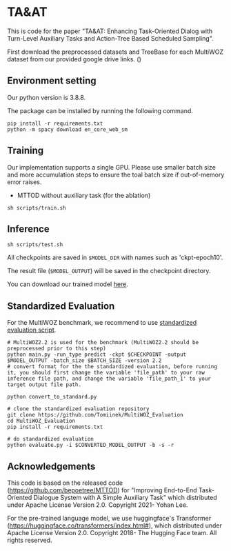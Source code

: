 # TA&AT

This is code for the paper "TA&AT: Enhancing Task-Oriented Dialog with Turn-Level Auxiliary Tasks and Action-Tree Based Scheduled Sampling".

First download the preprocessed datasets and TreeBase for each MultiWOZ dataset from our provided google drive links. ()

## Environment setting

Our python version is 3.8.8.

The package can be installed by running the following command.

```
pip install -r requirements.txt
python -m spacy download en_core_web_sm
```

## Training

Our implementation supports a single GPU. Please use smaller batch size and more accumulation steps to ensure the toal batch size if out-of-memory error raises.

- MTTOD without auxiliary task (for the ablation)
```
sh scripts/train.sh
```

## Inference

```
sh scripts/test.sh
```

All checkpoints are saved in ```$MODEL_DIR``` with names such as 'ckpt-epoch10'.

The result file (```$MODEL_OUTPUT```) will be saved in the checkpoint directory.


You can download our trained model [here](https://drive.google.com/file/d/1azIdWPgJKa3PTBFE8lZ1B02bfgguKS2u/view?usp=sharing).


## Standardized Evaluation

For the MultiWOZ benchmark, we recommend to use [standardized evaluation script](https://github.com/Tomiinek/MultiWOZ_Evaluation).

```
# MultiWOZ2.2 is used for the benchmark (MultiWOZ2.2 should be preprocessed prior to this step)
python main.py -run_type predict -ckpt $CHECKPOINT -output $MODEL_OUTPUT -batch_size $BATCH_SIZE -version 2.2
# convert format for the the standardized evaluation, before running it, you should first change the variable 'file_path' to your raw inference file path, and change the variable 'file_path_1' to your target output file path.

python convert_to_standard.py

# clone the standardized evaluation repository
git clone https://github.com/Tomiinek/MultiWOZ_Evaluation
cd MultiWOZ_Evaluation
pip install -r requirements.txt

# do standardized evaluation
python evaluate.py -i $CONVERTED_MODEL_OUTPUT -b -s -r
```

## Acknowledgements

This code is based on the released code (https://github.com/bepoetree/MTTOD) for "Improving End-to-End Task-Oriented Dialogue System with A Simple Auxiliary Task" which distributed under Apache License Version 2.0. 
Copyright 2021- Yohan Lee. 

For the pre-trained language model, we use huggingface's Transformer (https://huggingface.co/transformers/index.html#), which distributed under Apache License Version 2.0. 
Copyright 2018- The Hugging Face team. All rights reserved.
